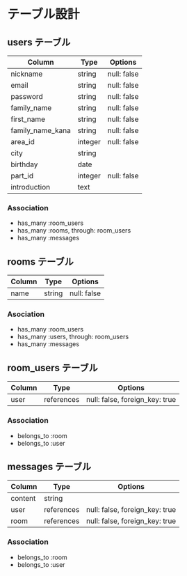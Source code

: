 # テーブル設計

## users テーブル

| Column           | Type        | Options           |
| ---------------- | ----------- | ----------------- |
| nickname         | string      | null: false       |
| email            | string      | null: false       |
| password         | string      | null: false       |
| family_name      | string      | null: false       |
| first_name       | string      | null: false       |
| family_name_kana | string      | null: false       |
| area_id          | integer     | null: false       |
| city             | string      |                   |
| birthday         | date        |                   |
| part_id          | integer     | null: false       |
| introduction     | text        |                   |

### Association
- has_many :room_users
- has_many :rooms, through: room_users
- has_many :messages

## rooms テーブル

| Column           | Type        | Options           |
| ---------------- | ----------- | ----------------- |
| name             | string      | null: false       |

### Asociation
- has_many :room_users
- has_many :users, through: room_users
- has_many :messages

## room_users テーブル

| Column           | Type        | Options                        |
| ---------------- | ----------- | ------------------------------ |
| user             | references  | null: false, foreign_key: true |

### Association
- belongs_to :room
- belongs_to :user

## messages テーブル

| Column           | Type        | Options                         |
| ---------------- | ----------- | ------------------------------- |
| content          | string      |                                 |
| user             | references  | null: false, foreign_key: true  |
| room             | references  | null: false, foreign_key: true  |

### Association
- belongs_to :room
- belongs_to :user
